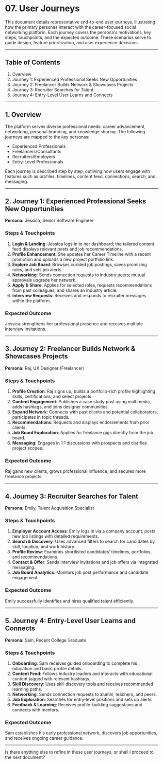 # 07. User Journeys

This document details representative end-to-end user journeys, illustrating how the primary personas interact with the career-focused social networking platform. Each journey covers the persona's motivations, key steps, touchpoints, and the expected outcome. These scenarios serve to guide design, feature prioritization, and user experience decisions.

---

## Table of Contents
1. Overview
2. Journey 1: Experienced Professional Seeks New Opportunities
3. Journey 2: Freelancer Builds Network & Showcases Projects
4. Journey 3: Recruiter Searches for Talent
5. Journey 4: Entry-Level User Learns and Connects

---

## 1. Overview
The platform serves diverse professional needs: career advancement, networking, personal branding, and knowledge sharing. The following journeys are mapped to the key personas:
- Experienced Professionals
- Freelancers/Consultants
- Recruiters/Employers
- Entry-Level Professionals

Each journey is described step by step, outlining how users engage with features such as profiles, timelines, content feed, connections, search, and messaging.

---

## 2. Journey 1: Experienced Professional Seeks New Opportunities
**Persona:** Jessica, Senior Software Engineer

### Steps & Touchpoints
1. **Login & Landing**: Jessica logs in to her dashboard; the tailored content feed displays relevant posts and job recommendations.
2. **Profile Enhancement**: She updates her Career Timeline with a recent promotion and uploads a new project portfolio link.
3. **Explore Job Board**: Browses curated job postings, saves promising roles, and sets job alerts.
4. **Networking**: Sends connection requests to industry peers; mutual approvals upgrade her network.
5. **Apply & Share**: Applies for selected roles, requests recommendations from past colleagues, and shares an industry article.
6. **Interview Requests**: Receives and responds to recruiter messages within the platform.

### Expected Outcome
Jessica strengthens her professional presence and receives multiple interview invitations.

---

## 3. Journey 2: Freelancer Builds Network & Showcases Projects
**Persona:** Raj, UX Designer (Freelancer)

### Steps & Touchpoints
1. **Profile Creation**: Raj signs up, builds a portfolio-rich profile highlighting skills, certifications, and select projects.
2. **Content Engagement**: Publishes a case study post using multimedia, adds hashtags, and joins designer communities.
3. **Expand Network**: Connects with past clients and potential collaborators, participates in topic threads.
4. **Recommendations**: Requests and displays endorsements from prior clients.
5. **Job Board Exploration**: Applies for freelance gigs directly from the job board.
6. **Messaging**: Engages in 1:1 discussions with prospects and clarifies project scopes.

### Expected Outcome
Raj gains new clients, grows professional influence, and secures more freelance projects.

---

## 4. Journey 3: Recruiter Searches for Talent
**Persona:** Emily, Talent Acquisition Specialist

### Steps & Touchpoints
1. **Employer Account Access**: Emily logs in via a company account; posts new job listings with detailed requirements.
2. **Search & Discovery**: Uses advanced filters to search for candidates by skill, location, and work history.
3. **Profile Review**: Examines shortlisted candidates’ timelines, portfolios, and recommendations.
4. **Contact & Offer**: Sends interview invitations and job offers via integrated messaging.
5. **Job Board Analytics**: Monitors job post performance and candidate engagement.

### Expected Outcome
Emily successfully identifies and hires qualified talent efficiently.

---

## 5. Journey 4: Entry-Level User Learns and Connects
**Persona:** Sam, Recent College Graduate

### Steps & Touchpoints
1. **Onboarding**: Sam receives guided onboarding to complete his education and basic profile details.
2. **Content Feed**: Follows industry leaders and interacts with educational content tagged with relevant hashtags.
3. **Skill Discovery**: Uses skill discovery tools and receives recommended learning paths.
4. **Networking**: Sends connection requests to alumni, teachers, and peers.
5. **Job Exploration**: Searches for entry-level positions and sets up alerts.
6. **Feedback & Learning**: Receives profile-building suggestions and connects with mentors.

### Expected Outcome
Sam establishes his early professional network, discovers job opportunities, and receives ongoing career guidance.

---

Is there anything else to refine in these user journeys, or shall I proceed to the next document?